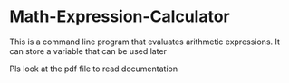 # Math-Expression-Calculator

This is a command line program that evaluates arithmetic expressions. It can store a
variable that can be used later

Pls look at the pdf file to read documentation
